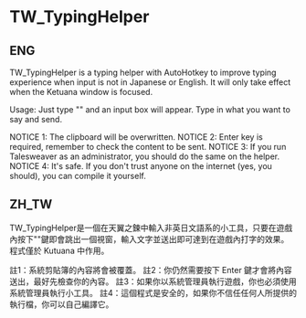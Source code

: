 # TW_TypingHelper
## ENG
TW_TypingHelper is a typing helper with AutoHotkey to improve typing experience when input is not in Japanese or English.
It will only take effect when the Ketuana window is focused.

Usage: Just type "\" and an input box will appear. Type in what you want to say and send.

NOTICE 1: The clipboard will be overwritten.
NOTICE 2: Enter key is required, remember to check the content to be sent.
NOTICE 3: If you run Talesweaver as an administrator, you should do the same on the helper.
NOTICE 4: It's safe. If you don't trust anyone on the internet (yes, you should), you can compile it yourself.

## ZH_TW
TW_TypingHelper是一個在天翼之鍊中輸入非英日文語系的小工具，只要在遊戲內按下"\"鍵即會跳出一個視窗，輸入文字並送出即可達到在遊戲內打字的效果。
程式僅於 Kutuana 中作用。

註1：系統剪貼簿的內容將會被覆蓋。
註2：你仍然需要按下 Enter 鍵才會將內容送出，最好先檢查你的內容。
註3：如果你以系統管理員執行遊戲，你也必須使用系統管理員執行小工具。
註4：這個程式是安全的，如果你不信任任何人所提供的執行檔，你可以自己編譯它。
